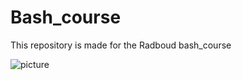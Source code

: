 # Bash_course
This repository is made for the Radboud bash_course

![picture](https://github.com/Estroucken/Bash_course/blob/master/image.jpg?raw=true  "meme")
